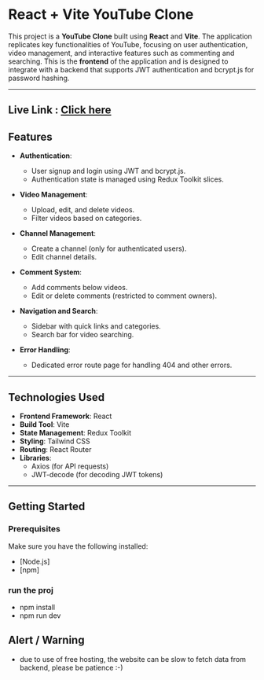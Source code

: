 # React + Vite YouTube Clone

This project is a **YouTube Clone** built using **React** and **Vite**. The application replicates key functionalities of YouTube, focusing on user authentication, video management, and interactive features such as commenting and searching. This is the **frontend** of the application and is designed to integrate with a backend that supports JWT authentication and bcrypt.js for password hashing.

---

## Live Link : [Click here](https://youtubecloneproj.netlify.app/)

## Features

- **Authentication**:

  - User signup and login using JWT and bcrypt.js.
  - Authentication state is managed using Redux Toolkit slices.

- **Video Management**:

  - Upload, edit, and delete videos.
  - Filter videos based on categories.

- **Channel Management**:

  - Create a channel (only for authenticated users).
  - Edit channel details.

- **Comment System**:

  - Add comments below videos.
  - Edit or delete comments (restricted to comment owners).

- **Navigation and Search**:

  - Sidebar with quick links and categories.
  - Search bar for video searching.

- **Error Handling**:
  - Dedicated error route page for handling 404 and other errors.

---

## Technologies Used

- **Frontend Framework**: React
- **Build Tool**: Vite
- **State Management**: Redux Toolkit
- **Styling**: Tailwind CSS
- **Routing**: React Router
- **Libraries**:
  - Axios (for API requests)
  - JWT-decode (for decoding JWT tokens)

---

## Getting Started

### Prerequisites

Make sure you have the following installed:

- [Node.js]
- [npm]

### run the proj

- npm install
- npm run dev

## Alert / Warning

- due to use of free hosting,
  the website can be slow to fetch data from backend,
  please be patience :-)
